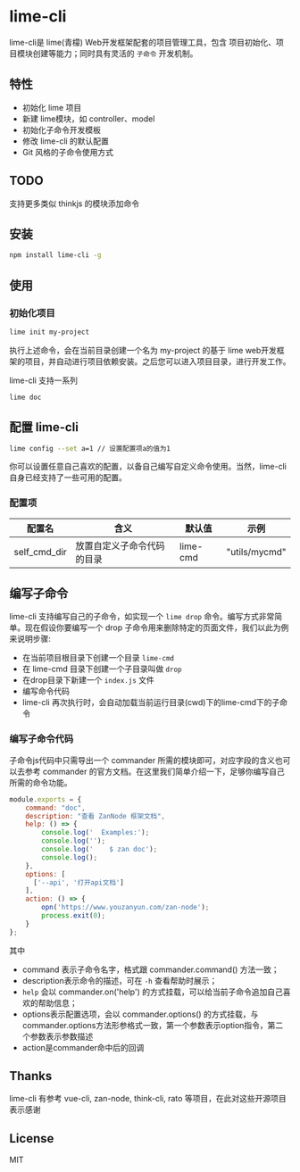 lime-cli
======

lime-cli是 lime(青檬) Web开发框架配套的项目管理工具，包含 项目初始化、项目模块创建等能力；同时具有灵活的 `子命令` 开发机制。

## 特性

* 初始化 lime 项目
* 新建 lime模块，如 controller、model
* 初始化子命令开发模板
* 修改 lime-cli 的默认配置
* Git 风格的子命令使用方式

## TODO

支持更多类似 thinkjs 的模块添加命令

## 安装

``` bash
npm install lime-cli -g
```

## 使用

### 初始化项目

```bash
lime init my-project
```

执行上述命令，会在当前目录创建一个名为 my-project 的基于 lime web开发框架的项目，并自动进行项目依赖安装。之后您可以进入项目目录，进行开发工作。

lime-cli 支持一系列

```bash
lime doc
```

## 配置 lime-cli

```bash
lime config --set a=1 // 设置配置项a的值为1
```

你可以设置任意自己喜欢的配置，以备自己编写自定义命令使用。当然，lime-cli 自身已经支持了一些可用的配置。

### 配置项

配置名   |   含义|默认值|示例
-----   |  ---  |----|---
self_cmd_dir|放置自定义子命令代码的目录|lime-cmd|"utils/mycmd"



## 编写子命令

lime-cli 支持编写自己的子命令，如实现一个 `lime drop` 命令。编写方式非常简单。现在假设你要编写一个 drop 子命令用来删除特定的页面文件，我们以此为例来说明步骤:

* 在当前项目根目录下创建一个目录 `lime-cmd`
* 在 lime-cmd 目录下创建一个子目录叫做 `drop`
* 在drop目录下新建一个 `index.js` 文件
* 编写命令代码
* lime-cli 再次执行时，会自动加载当前运行目录(cwd)下的lime-cmd下的子命令

### 编写子命令代码

子命令js代码中只需导出一个 commander 所需的模块即可，对应字段的含义也可以去参考 commander 的官方文档。在这里我们简单介绍一下，足够你编写自己所需的命令功能。

```js
module.exports = {
    command: "doc",
    description: "查看 ZanNode 框架文档",
    help: () => {
        console.log('  Examples:');
        console.log('');
        console.log('    $ zan doc');
        console.log();
    },
    options: [
      ['--api', '打开api文档']
    ],
    action: () => {
        opn('https://www.youzanyun.com/zan-node');
        process.exit(0);
    }
};
```

其中

* command 表示子命令名字，格式跟 commander.command() 方法一致；
* description表示命令的描述，可在 `-h` 查看帮助时展示； 
* `help` 会以 commander.on('help') 的方式挂载，可以给当前子命令追加自己喜欢的帮助信息；
* options表示配置选项，会以 commander.options() 的方式挂载，与 commander.options方法形参格式一致，第一个参数表示option指令，第二个参数表示参数描述
* action是commander命中后的回调

## Thanks

lime-cli 有参考 vue-cli, zan-node, think-cli, rato 等项目，在此对这些开源项目表示感谢

## License
MIT
